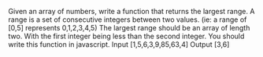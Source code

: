 Given an array of numbers, write a function that returns the largest range.
A range is a set of consecutive integers between two values. (ie: a range of [0,5] represents 0,1,2,3,4,5)
The largest range should be an array of length two.
With the first integer being less than the second integer.
You should write this function in javascript.
Input [1,5,6,3,9,85,63,4]
Output [3,6]
